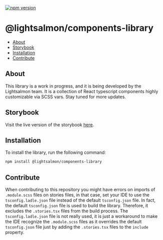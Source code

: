 [![npm version](https://badge.fury.io/js/@lightsalmon%2Fcomponents-library.svg)](https://badge.fury.io/js/@lightsalmon%2Fcomponents-library)

# @lightsalmon/components-library

- [About](#about)
- [Storybook](#storybook)
- [Installation](#installation)
- [Contribute](#contribute)

## About

This library is a work in progress, and it is being developed by the Lightsalmon team. It is a collection of React
typescript components highly customizable via SCSS vars. Stay tuned for more updates.

## Storybook

Visit the live version of the storybook [here](https://lightsalmon-dev.github.io/components-library).

## Installation

To install the library, run the following command:

```bash
npm install @lightsalmon/components-library
```

## Contribute

When contributing to this repository you might have errors on imports of `.module.scss` files on stories files, in that
case, set your IDE to use the `tsconfig.ladle.json` file instead of the default `tsconfig.json` file.
In fact, the default `tsconfig.json` file is used to build the library. Therefore, it excludes the `.stories.tsx` files
from the build process. The `tsconfig.ladle.json` file is not really used, it is just a workaround to make the IDE
recognize the `.module.scss` files as it overrides the default `tsconfig.json` file just by adding the `.stories.tsx`
files to the `include` property.
